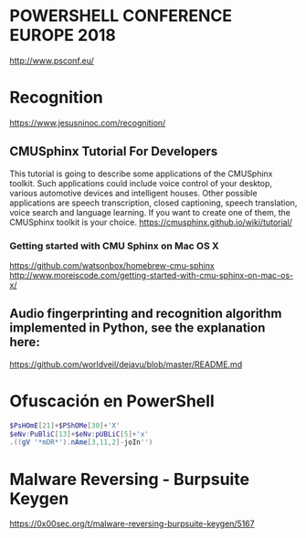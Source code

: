 # POWERSHELL CONFERENCE EUROPE 2018
http://www.psconf.eu/

# Recognition
https://www.jesusninoc.com/recognition/

## CMUSphinx Tutorial For Developers
This tutorial is going to describe some applications of the CMUSphinx toolkit. Such applications could include voice control of your desktop, various automotive devices and intelligent houses. Other possible applications are speech transcription, closed captioning, speech translation, voice search and language learning. If you want to create one of them, the CMUSphinx toolkit is your choice.
https://cmusphinx.github.io/wiki/tutorial/
### Getting started with CMU Sphinx on Mac OS X
https://github.com/watsonbox/homebrew-cmu-sphinx
http://www.moreiscode.com/getting-started-with-cmu-sphinx-on-mac-os-x/
## Audio fingerprinting and recognition algorithm implemented in Python, see the explanation here:
https://github.com/worldveil/dejavu/blob/master/README.md

# Ofuscación en PowerShell
```PowerShell
$PsHOmE[21]+$PShOMe[30]+'X'
$eNv:PuBliC[13]+$eNv:pUBLiC[5]+'x'
.((gV '*mDR*').nAme[3,11,2]-joIn'')
```

# Malware Reversing - Burpsuite Keygen
https://0x00sec.org/t/malware-reversing-burpsuite-keygen/5167
